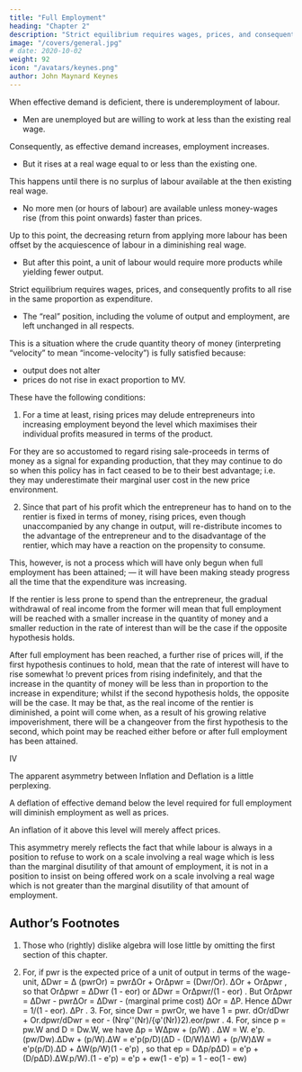 ```yaml
---
title: "Full Employment"
heading: "Chapter 2"
description: "Strict equilibrium requires wages, prices, and consequently profits to all rise in the same proportion as expenditure. "
image: "/covers/general.jpg"
# date: 2020-10-02
weight: 92
icon: "/avatars/keynes.png"
author: John Maynard Keynes
---
```




When effective demand is deficient, there is underemployment of labour. 
- Men are unemployed but are willing to work at less than the existing real wage. 

Consequently, as effective demand increases, employment increases.
- But it rises at a real wage equal to or less than the existing one.

This happens until there is no surplus of labour available at the then existing real wage.
- No more men (or hours of labour) are available unless money-wages rise (from this point onwards) faster than prices. 

<!-- From this point, if expenditure still continues to increase then  -->

Up to this point, the decreasing return from applying more labour <!-- to a given capital equipment --> has been offset by the acquiescence of labour in a diminishing real wage. 
- But after this point, a unit of labour would require more <!-- the inducement of the equivalent of an increased quantity of --> products while yielding fewer output. <!-- from applying a further unit would be a diminished quantity of product.  -->

Strict equilibrium requires wages, prices, and consequently profits to all rise in the same proportion as expenditure. 
- The “real” position, including the volume of output and employment, are left unchanged in all respects. 

This is a situation where the crude quantity theory of money (interpreting “velocity” to mean “income-velocity”) is fully satisfied because:
- output does not alter
- prices do not rise in exact proportion to MV. 

These have the following conditions:
<!-- Nevertheless there are certain practical qualifications to this conclusion which must be borne in mind in applying it to an actual case: -->

1. For a time at least, rising prices may delude entrepreneurs into increasing employment beyond the level which maximises their individual profits measured in terms of the product. 

For they are so accustomed to regard rising sale-proceeds in terms of money as a signal for expanding production, that they may continue to do so when this policy has in fact ceased to be to their best advantage; i.e. they may underestimate their marginal user cost in the new price environment. 

2. Since that part of his profit which the entrepreneur has to hand on to the rentier is fixed in terms of money, rising prices, even though unaccompanied by any change in output, will re-distribute incomes to the advantage of the entrepreneur and to the disadvantage of the rentier, which may have a reaction on the propensity to consume. 

This, however, is not a process which will have only begun when full employment has been attained; — it will have been making steady progress all the time that the expenditure was increasing. 

If the rentier is less prone to spend than the entrepreneur, the gradual withdrawal of real income from the former will mean that full employment will be reached with a smaller increase in the quantity of money and a smaller reduction in the rate of interest than will be the case if the opposite hypothesis holds. 

After full employment has been reached, a further rise of prices will, if the first hypothesis continues to hold, mean that the rate of interest will have to rise somewhat !o prevent prices from rising indefinitely, and that the increase in the quantity of money will be less than in proportion to the increase in expenditure; whilst if the second hypothesis holds, the opposite will be the case. It may be that, as the real income of the rentier is diminished, a point will come when, as a result of his growing relative impoverishment, there will be a changeover from the first hypothesis to the second, which point may be reached either before or after full employment has been attained. 

IV 



The apparent asymmetry between Inflation and Deflation is a little perplexing. 

A deflation of effective demand below the level required for full employment will diminish employment as well as prices. 

An inflation of it above this level will merely affect prices. 

This asymmetry merely reflects the fact that while labour is always in a position to refuse to work on a scale involving a real wage which is less than the marginal disutility of that amount of employment, it is not in a position to insist on being offered work on a scale involving a real wage which is not greater than the marginal disutility of that amount of employment. 


## Author’s Footnotes 

1. Those who (rightly) dislike algebra will lose little by omitting the first section of this chapter. 

2. For, if pwr is the expected price of a unit of output in terms of the wage-unit, ΔDwr = Δ (pwrOr) = pwrΔOr + OrΔpwr = (Dwr/Or). ΔOr + OrΔpwr , so that OrΔpwr = ΔDwr (1 - eor) or ΔDwr = OrΔpwr/(1 - eor) . But OrΔpwr = ΔDwr - pwrΔOr = ΔDwr - (marginal prime cost) ΔOr = ΔP. Hence ΔDwr = 1/(1 - eor). ΔPr . 3. For, since Dwr = pwrOr, we have 1 = pwr. dOr/dDwr + Or.dpwr/dDwr = eor - (Nrφ''(Nr)/{φ'(Nr)}2).eor/pwr . 4. For, since p = pw.W and D = Dw.W, we have Δp = WΔpw + (p/W) . ΔW = W. e'p.(pw/Dw).ΔDw + (p/W).ΔW = e'p(p/D)(ΔD - (D/W)ΔW) + (p/W)ΔW = e'p(p/D).ΔD + ΔW(p/W)(1 - e'p) , so that ep = DΔp/pΔD) = e'p +(D/pΔD).ΔW.p/W).(1 - e'p) = e'p + ew(1 - e'p) = 1 - eo(1 - ew)